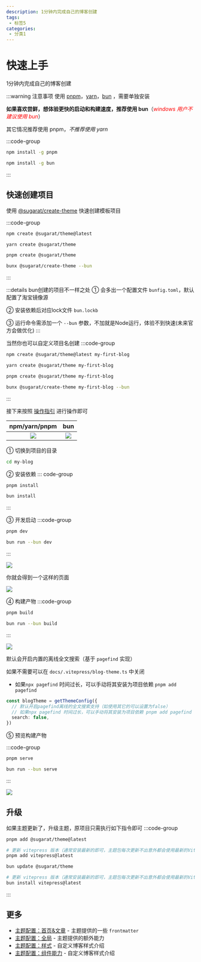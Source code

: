 ```yaml
---
description: 1分钟内完成自己的博客创建
tags:
 - 标签5
categories:
 - 分类1
---
```


# 快速上手
1分钟内完成自己的博客创建

:::warning 注意事项
使用 [pnpm](https://pnpm.io)，[yarn](https://www.npmjs.com/package/yarn)，[bun](https://bun.sh/) ，需要单独安装

**如果喜欢尝鲜，想体验更快的启动和构建速度，推荐使用 bun**（<i style="color:red">windows 用户不建议使用 bun</i>）

其它情况推荐使用 pnpm，*不推荐使用 yarn*

:::code-group

```sh [安装 PNPM]
npm install -g pnpm
```
```sh [安装 bun]
npm install -g bun
```
:::

## 快速创建项目 
使用 [@sugarat/create-theme](https://github.com/ATQQ/sugar-blog/tree/master/packages/create-theme) 快速创建模板项目

:::code-group
```sh [npm]
npm create @sugarat/theme@latest
```
```sh [yarn]
yarn create @sugarat/theme
```
```sh [pnpm]
pnpm create @sugarat/theme
```
```sh [bun]
bunx @sugarat/create-theme --bun
```
:::

:::details bun创建的项目不一样之处
① 会多出一个配置文件 `bunfig.toml`，默认配置了淘宝镜像源

② 安装依赖后对应lock文件 `bun.lockb`

③ 运行命令需添加一个 `--bun` 参数，不加就是Node运行，体验不到快速(未来官方会做优化)
:::

当然你也可以自定义项目名创建
:::code-group
```sh [npm]
npm create @sugarat/theme@latest my-first-blog
```
```sh [yarn]
yarn create @sugarat/theme my-first-blog
```
```sh [pnpm]
pnpm create @sugarat/theme my-first-blog
```
```sh [bun]
bunx @sugarat/create-theme my-first-blog --bun
```
:::

接下来按照 [操作指引](https://app.warp.dev/block/lZAFeRnRFgOcsRSUOU5ApV) 进行操作即可

|                              npm/yarn/pnpm                              |                                   bun                                   |
| :---------------------------------------------------------------------: | :---------------------------------------------------------------------: |
| ![](https://img.cdn.sugarat.top/mdImg/MTY4OTQyMDE1NTcxMA==689420155710) | ![](https://img.cdn.sugarat.top/mdImg/MTY5NjE0NzY1NDEwMA==696147654100) |


① 切换到项目的目录
```sh
cd my-blog
```

② 安装依赖
::: code-group

```sh [pnpm]
pnpm install
```

```sh [bun]
bun install
```
:::

③ 开发启动
:::code-group
```sh [pnpm]
pnpm dev
```
```sh [bun]
bun run --bun dev
```
:::


![](https://img.cdn.sugarat.top/mdImg/MTY5NTIxODUyMDU4MQ==695218520581)

你就会得到一个这样的页面

![](https://img.cdn.sugarat.top/mdImg/MTY3Njk4OTk2Mjc0Nw==676989962747)

④ 构建产物
:::code-group
```sh [pnpm]
pnpm build
```
```sh [bun]
bun run --bun build
```
:::

![](https://img.cdn.sugarat.top/mdImg/MTY5NTIxODYwNzA3Nw==695218607077)

默认会开启内置的离线全文搜索（基于 `pagefind` 实现）

如果不需要可以在 `docs/.vitepress/blog-theme.ts` 中关闭
* 如果`npx pagefind` 时间过长，可以手动将其安装为项目依赖 `pnpm add pagefind`
```ts
const blogTheme = getThemeConfig({
  // 默认开启pagefind离线的全文搜索支持（如使用其它的可以设置为false）
  // 如果npx pagefind 时间过长，可以手动将其安装为项目依赖 pnpm add pagefind
  search: false,
})
```

⑤ 预览构建产物

:::code-group
```sh [pnpm]
pnpm serve
```
```sh [bun]
bun run --bun serve
```
:::

![](https://img.cdn.sugarat.top/mdImg/MTY5NTIxODY1NzAzNg==695218657036)

## 升级

如果主题更新了，升级主题，原项目只需执行如下指令即可
:::code-group
```sh [pnpm]
pnpm add @sugarat/theme@latest

# 更新 vitepress 版本（通常安装最新的即可，主题包每次更新不出意外都会使用最新的VitePress）
pnpm add vitepress@latest
```
```sh [bun]
bun update @sugarat/theme

# 更新 vitepress 版本（通常安装最新的即可，主题包每次更新不出意外都会使用最新的VitePress）
bun install vitepress@latest
```
:::

## 更多
* [主题配置：首页&文章](https://theme.sugarat.top/config/frontmatter.html) - 主题提供的一些 `frontmatter`
* [主题配置：全局](https://theme.sugarat.top/config/global.html) - 主题提供的额外能力
* [主题配置：样式](https://theme.sugarat.top/config/style.html) - 自定义博客样式介绍
* [主题配置：组件能力](https://theme.sugarat.top/config/component.html) - 自定义博客样式介绍
